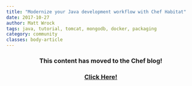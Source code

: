 ```yaml
---
title: "Modernize your Java development workflow with Chef Habitat"
date: 2017-10-27
author: Matt Wrock
tags: java, tutorial, tomcat, mongodb, docker, packaging
category: community
classes: body-article
---
```


<h3><p style="text-align: center;">This content has moved to the Chef blog!</p></h3>
<h3><a href="https://blog.chef.io/2017/10/27/modernize-your-java-development-workflow-with-habitat"><p style="text-align: center;">Click Here!</p></a></h3>